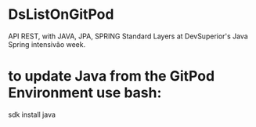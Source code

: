 # DsListOnGitPod
API REST, with JAVA, JPA, SPRING Standard Layers at DevSuperior's Java Spring intensivão week.

# to update Java from the GitPod Environment use bash: 
sdk install java
